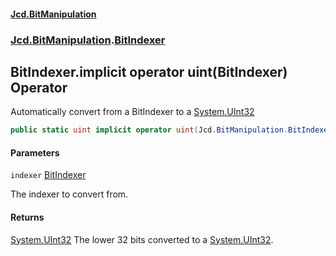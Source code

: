 #### [Jcd.BitManipulation](index.md 'index')

### [Jcd.BitManipulation](Jcd.BitManipulation 'Jcd.BitManipulation').[BitIndexer](Jcd.BitManipulation.BitIndexer 'Jcd.BitManipulation.BitIndexer')

## BitIndexer.implicit operator uint(BitIndexer) Operator

Automatically convert from a BitIndexer to a [System.UInt32](https://docs.microsoft.com/en-us/dotnet/api/System.UInt32 'System.UInt32')

```csharp
public static uint implicit operator uint(Jcd.BitManipulation.BitIndexer indexer);
```

#### Parameters

<a name='Jcd.BitManipulation.BitIndexer.op_Implicituint(Jcd.BitManipulation.BitIndexer).indexer'></a>

`indexer` [BitIndexer](Jcd.BitManipulation.BitIndexer 'Jcd.BitManipulation.BitIndexer')

The indexer to convert from.

#### Returns

[System.UInt32](https://docs.microsoft.com/en-us/dotnet/api/System.UInt32 'System.UInt32')
The lower 32 bits converted to a [System.UInt32](https://docs.microsoft.com/en-us/dotnet/api/System.UInt32 'System.UInt32').